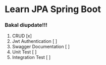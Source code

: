 # Learn JPA Spring Boot

### Bakal diupdate!!!

1. CRUD [x]
2. Jwt Authentication [ ]
3. Swagger Documentation [ ]
4. Unit Test [ ]
5. Integration Test [ ]